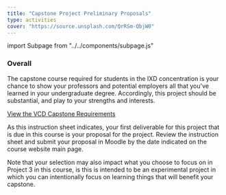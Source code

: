 ```yaml
---
title: "Capstone Project Preliminary Proposals"
type: activities
cover: "https://source.unsplash.com/QrRSm-QbjW0"
---
```

import Subpage from "../../components/subpage.js"

<Subpage slug="overall">

### Overall

The capstone course required for students in the IXD concentration is your chance to show your professors and potential employers all that you've learned in your undergraduate degree. Accordingly, this project should be substantial, and play to your strengths and interests.

[View the VCD Capstone Requirements](/docs/vcd-capstone-project.pdf)

As this instruction sheet indicates, your first deliverable for this project that is due in this course is your proposal for the project. Review the instruction sheet and submit your proposal in Moodle by the date indicated on the course website main page.

Note that your selection may also impact what you choose to focus on in Project 3 in this course, is this is intended to be an experimental project in which you can intentionally focus on learning things that will benefit your capstone.

</Subpage>
